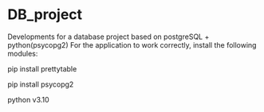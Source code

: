 # DB_project
Developments for a database project based on postgreSQL + python(psycopg2)
For the application to work correctly, install the following modules:

pip install prettytable

pip install psycopg2

python v3.10

